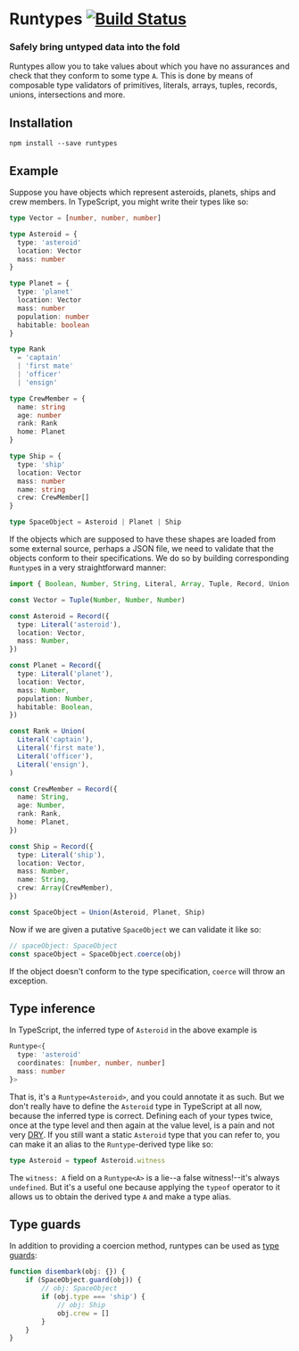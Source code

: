# Runtypes [![Build Status](https://travis-ci.org/pelotom/runtypes.svg?branch=master)](https://travis-ci.org/pelotom/runtypes)

### Safely bring untyped data into the fold

Runtypes allow you to take values about which you have no assurances and check that they conform to some type `A`.
This is done by means of composable type validators of primitives, literals, arrays, tuples, records, unions,
intersections and more.

## Installation

```
npm install --save runtypes
```

## Example

Suppose you have objects which represent asteroids, planets, ships and crew members. In TypeScript, you might write their types like so:

```ts
type Vector = [number, number, number]

type Asteroid = {
  type: 'asteroid'
  location: Vector
  mass: number
}

type Planet = {
  type: 'planet'
  location: Vector
  mass: number
  population: number
  habitable: boolean
}

type Rank
  = 'captain'
  | 'first mate'
  | 'officer'
  | 'ensign'

type CrewMember = {
  name: string
  age: number
  rank: Rank
  home: Planet
}

type Ship = {
  type: 'ship'
  location: Vector
  mass: number
  name: string
  crew: CrewMember[]
}

type SpaceObject = Asteroid | Planet | Ship
```

If the objects which are supposed to have these shapes are loaded from some external source, perhaps a JSON file, we need to
validate that the objects conform to their specifications. We do so by building corresponding `Runtype`s in a very straightforward
manner:

```ts
import { Boolean, Number, String, Literal, Array, Tuple, Record, Union } from 'runtypes'

const Vector = Tuple(Number, Number, Number)

const Asteroid = Record({
  type: Literal('asteroid'),
  location: Vector,
  mass: Number,
})

const Planet = Record({
  type: Literal('planet'),
  location: Vector,
  mass: Number,
  population: Number,
  habitable: Boolean,
})

const Rank = Union(
  Literal('captain'),
  Literal('first mate'),
  Literal('officer'),
  Literal('ensign'),
)

const CrewMember = Record({
  name: String,
  age: Number,
  rank: Rank,
  home: Planet,
})

const Ship = Record({
  type: Literal('ship'),
  location: Vector,
  mass: Number,
  name: String,
  crew: Array(CrewMember),
})

const SpaceObject = Union(Asteroid, Planet, Ship)
```

Now if we are given a putative `SpaceObject` we can validate it like so:

```ts
// spaceObject: SpaceObject
const spaceObject = SpaceObject.coerce(obj)
```

If the object doesn't conform to the type specification, `coerce` will throw an exception.

## Type inference

In TypeScript, the inferred type of `Asteroid` in the above example is

```ts
Runtype<{
  type: 'asteroid'
  coordinates: [number, number, number]
  mass: number
}>
```

That is, it's a `Runtype<Asteroid>`, and you could annotate it as such. But we don't really have to define the
`Asteroid` type in TypeScript at all now, because the inferred type is correct. Defining each of your types
twice, once at the type level and then again at the value level, is a pain and not very [DRY](https://en.wikipedia.org/wiki/Don't_repeat_yourself).
If you still want a static `Asteroid` type that you can refer to, you can make it an alias to the `Runtype`-derived
type like so:

```ts
type Asteroid = typeof Asteroid.witness
```

The `witness: A` field on a `Runtype<A>` is a lie--a false witness!--it's always `undefined`. But it's a useful one
because applying the `typeof` operator to it allows us to obtain the derived type `A` and make a type alias.

## Type guards

In addition to providing a coercion method, runtypes can be used as [type guards](https://basarat.gitbooks.io/typescript/content/docs/types/typeGuard.html):

```ts
function disembark(obj: {}) {
    if (SpaceObject.guard(obj)) {
        // obj: SpaceObject
        if (obj.type === 'ship') {
            // obj: Ship
            obj.crew = []
        }
    }
}
```
